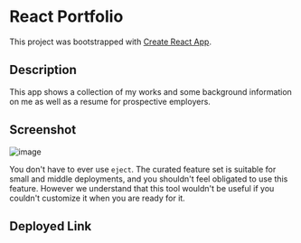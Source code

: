 # React Portfolio

This project was bootstrapped with [Create React App](https://github.com/facebook/create-react-app).

## Description

This app shows a collection of my works and some background information on me as well as a resume for prospective employers.

## Screenshot

![image](https://user-images.githubusercontent.com/98709219/178538211-8c842085-c205-452c-9515-7aab7e7e3261.png)

You don't have to ever use `eject`. The curated feature set is suitable for small and middle deployments, and you shouldn't feel obligated to use this feature. However we understand that this tool wouldn't be useful if you couldn't customize it when you are ready for it.

## Deployed Link

